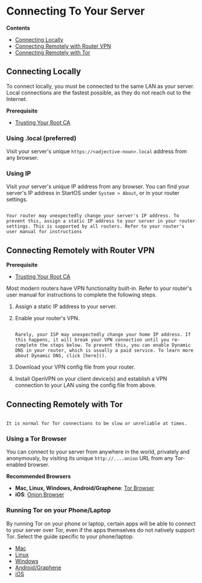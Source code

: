 # Connecting To Your Server

**Contents**

- [Connecting Locally](#connecting-locally)
- [Connecting Remotely with Router VPN](#connecting-with-your-router-vpn)
- [Connecting Remotely with Tor](#connecting-with-tor)

## Connecting Locally

To connect locally, you must be connected to the same LAN as your server. Local connections are the fastest possible, as they do not reach out to the Internet.

**Prerequisite**

- [Trusting Your Root CA](./trust-ca.md)

### Using .local (preferred)

Visit your server's unique `https://<adjective-noun>.local` address from any browser.

### Using IP

Visit your server's unique IP address from any browser. You can find your server's IP address in StartOS under `System > About`, or in your router settings.

```admonish danger title="Important - Set a Static IP"

Your router may unexpectedly change your server's IP address. To prevent this, assign a static IP address to your server in your router settings. This is supported by all routers. Refer to your router's user manual for instructions
```

## Connecting Remotely with Router VPN

**Prerequisite**

- [Trusting Your Root CA](./trust-ca.md)

Most modern routers have VPN functionality built-in. Refer to your router's user manual for instructions to complete the following steps.

1. Assign a static IP address to your server.

2. Enable your router's VPN.

   ```admonish tip title="Enable Dynamic DNS (Optional)"

   Rarely, your ISP may unexpectedly change your home IP address. If this happens, it will break your VPN connection until you re-complete the steps below. To prevent this, you can enable Dynamic DNS in your router, which is usually a paid service. To learn more about Dynamic DNS, click [here]().
   ```

3. Download your VPN config file from your router.

4. Install OpenVPN on your client device(s) and establish a VPN connection to your LAN using the config file from above.

## Connecting Remotely with Tor

```admonish warning

It is normal for Tor connections to be slow or unreliable at times.
```

### Using a Tor Browser

You can connect to your server from anywhere in the world, privately and anonymously, by visiting its unique `http://....onion` URL from any Tor-enabled browser.

**Recommended Browsers**

- **Mac, Linux, Windows, Android/Graphene**: <a href="https://torproject.org/download" target="_blank">Tor Browser</a>
- **iOS**: <a href="https://onionbrowser.com" target="_blank">Onion Browser</a>

### Running Tor on your Phone/Laptop

By running Tor on your phone or laptop, certain apps will be able to connect to your server over Tor, even if the apps themselves do not natively support Tor. Select the guide specific to your phone/laptop:

- [Mac](../guides/device-guides/mac/tor.md)
- [Linux](../guides/device-guides/linux/tor.md)
- [Windows](../guides/device-guides/windows/tor.md)
- [Android/Graphene](../guides/device-guides/android/tor.md)
- [iOS](../guides/device-guides/ios/tor.md)
